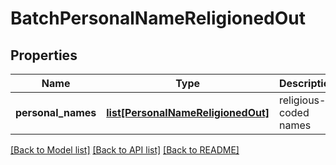 # BatchPersonalNameReligionedOut

## Properties
Name | Type | Description | Notes
------------ | ------------- | ------------- | -------------
**personal_names** | [**list[PersonalNameReligionedOut]**](PersonalNameReligionedOut.md) | religious-coded names | [optional] 

[[Back to Model list]](../README.md#documentation-for-models) [[Back to API list]](../README.md#documentation-for-api-endpoints) [[Back to README]](../README.md)



